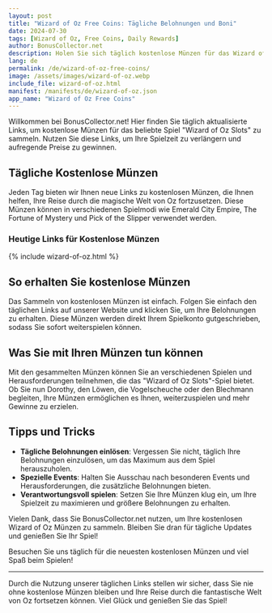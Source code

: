 ```yaml
---
layout: post
title: "Wizard of Oz Free Coins: Tägliche Belohnungen und Boni"
date: 2024-07-30
tags: [Wizard of Oz, Free Coins, Daily Rewards]
author: BonusCollector.net
description: Holen Sie sich täglich kostenlose Münzen für das Wizard of Oz Slots-Spiel und maximieren Sie Ihre Spielerfahrung.
lang: de
permalink: /de/wizard-of-oz-free-coins/
image: /assets/images/wizard-of-oz.webp
include_file: wizard-of-oz.html
manifest: /manifests/de/wizard-of-oz.json
app_name: "Wizard of Oz Free Coins"
---
```


Willkommen bei BonusCollector.net! Hier finden Sie täglich aktualisierte Links, um kostenlose Münzen für das beliebte Spiel "Wizard of Oz Slots" zu sammeln. Nutzen Sie diese Links, um Ihre Spielzeit zu verlängern und aufregende Preise zu gewinnen.

## Tägliche Kostenlose Münzen

Jeden Tag bieten wir Ihnen neue Links zu kostenlosen Münzen, die Ihnen helfen, Ihre Reise durch die magische Welt von Oz fortzusetzen. Diese Münzen können in verschiedenen Spielmodi wie Emerald City Empire, The Fortune of Mystery und Pick of the Slipper verwendet werden.

### Heutige Links für Kostenlose Münzen

{% include wizard-of-oz.html %}

## So erhalten Sie kostenlose Münzen

Das Sammeln von kostenlosen Münzen ist einfach. Folgen Sie einfach den täglichen Links auf unserer Website und klicken Sie, um Ihre Belohnungen zu erhalten. Diese Münzen werden direkt Ihrem Spielkonto gutgeschrieben, sodass Sie sofort weiterspielen können.

## Was Sie mit Ihren Münzen tun können

Mit den gesammelten Münzen können Sie an verschiedenen Spielen und Herausforderungen teilnehmen, die das "Wizard of Oz Slots"-Spiel bietet. Ob Sie nun Dorothy, den Löwen, die Vogelscheuche oder den Blechmann begleiten, Ihre Münzen ermöglichen es Ihnen, weiterzuspielen und mehr Gewinne zu erzielen.

## Tipps und Tricks

- **Tägliche Belohnungen einlösen**: Vergessen Sie nicht, täglich Ihre Belohnungen einzulösen, um das Maximum aus dem Spiel herauszuholen.
- **Spezielle Events**: Halten Sie Ausschau nach besonderen Events und Herausforderungen, die zusätzliche Belohnungen bieten.
- **Verantwortungsvoll spielen**: Setzen Sie Ihre Münzen klug ein, um Ihre Spielzeit zu maximieren und größere Belohnungen zu erhalten.

Vielen Dank, dass Sie BonusCollector.net nutzen, um Ihre kostenlosen Wizard of Oz Münzen zu sammeln. Bleiben Sie dran für tägliche Updates und genießen Sie Ihr Spiel!

Besuchen Sie uns täglich für die neuesten kostenlosen Münzen und viel Spaß beim Spielen!

---

Durch die Nutzung unserer täglichen Links stellen wir sicher, dass Sie nie ohne kostenlose Münzen bleiben und Ihre Reise durch die fantastische Welt von Oz fortsetzen können. Viel Glück und genießen Sie das Spiel!